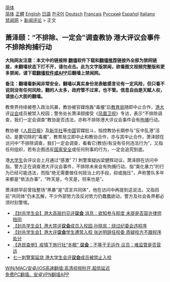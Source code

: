  <!-- 面包屑导航 --> <div class="breadcrumb"><!-- GTranslate: https://gtranslate.io/ -->  <div class="switcher notranslate">  <div class="selected">  <a href="#" onclick="return false;"> 简体</a>  </div>  <div class="option">  <a href="https://www.bannedbook.org" onclick="doGTranslate('zh-CN|zh-CN');jQuery('div.switcher div.selected a').html(jQuery(this).html());return false;" title="简体中文" class="nturl selected"> 简体</a>  <a href="https://www.bannedbook.org/zh-tw/" onclick="doGTranslate('zh-CN|zh-TW');jQuery('div.switcher div.selected a').html(jQuery(this).html());return false;" title="繁體中文" class="nturl"> 正體</a>  <a href="https://www.bannedbook.org/en/" onclick="doGTranslate('zh-CN|en');jQuery('div.switcher div.selected a').html(jQuery(this).html());return false;" title="English" class="nturl"> English</a>  <a href="https://www.bannedbook.org/ja/" onclick="doGTranslate('zh-CN|ja');jQuery('div.switcher div.selected a').html(jQuery(this).html());return false;" title="日本語" class="nturl"> 日語</a>  <a href="https://www.bannedbook.org/ko/" onclick="doGTranslate('zh-CN|ko');jQuery('div.switcher div.selected a').html(jQuery(this).html());return false;" title="한국어" class="nturl"> 한국어</a>  <a href="https://www.bannedbook.org/de/" onclick="doGTranslate('zh-CN|de');jQuery('div.switcher div.selected a').html(jQuery(this).html());return false;" title="Deutsch" class="nturl"> Deutsch</a>  <a href="https://www.bannedbook.org/fr/" onclick="doGTranslate('zh-CN|fr');jQuery('div.switcher div.selected a').html(jQuery(this).html());return false;" title="Français" class="nturl"> Français</a>  <a href="https://www.bannedbook.org/ru/" onclick="doGTranslate('zh-CN|ru');jQuery('div.switcher div.selected a').html(jQuery(this).html());return false;" title="Русский" class="nturl"> Русский</a>  <a href="https://www.bannedbook.org/es/" onclick="doGTranslate('zh-CN|es');jQuery('div.switcher div.selected a').html(jQuery(this).html());return false;" title="Español" class="nturl"> Español</a>  <a href="https://www.bannedbook.org/it/" onclick="doGTranslate('zh-CN|it');jQuery('div.switcher div.selected a').html(jQuery(this).html());return false;" title="Italiano" class="nturl"> Italiano</a>  </div>  </div>      <div class='breadcrumb-sub'><!-- Breadcrumb NavXT 6.3.0 --> <a href="https://www.bannedbook.org/" class="home">禁闻网</a> &gt; <a href="https://www.bannedbook.org/bnews/comments/" class="category">新闻评论</a> &gt; 正文</div></div><h2>萧泽颐：“不排除、一定会”调查教协 港大评议会事件不排除拘捕行动</h2> <p class="notice"><b>大陆网友注意：本文中的链接除 <a href="https://github.com/bannedbook/fanqiang" >翻墙</a>软件下载和<a href="https://github.com/killgcd/justmysocks/blob/master/README.md">翻墙推荐</a>链接外全部为禁网链接，未翻墙状态下打不开，请勿点击。此为文字版禁闻，欲看图文视频完整版和更多禁闻，请下载<a href="https://github.com/bannedbook/fanqiang">翻墙软件或APP</a>后翻墙上禁闻网。</p><p>备注：翻墙看新闻非常安全，翻墙以真实身份发表敏感言论有一定风险，但只看不说则没有任何风险，翻的人太多，政府管不过来，也不管。信息自由是天赋人权，请放心大胆的翻墙。</b></p>  <div class="entry">  <p>教育界持续被卷入政治风暴，教协被官媒炮轰“毒瘤”后<a href="https://www.bannedbook.org/bnews/tag/%E6%95%99%E8%82%B2%E5%B1%80/" class="st_tag internal_tag" rel="tag" title="标签 教育局 下的日志">教育局</a>随即中止合作，<a href="https://www.bannedbook.org/bnews/tag/%E6%B8%AF%E5%A4%A7/" class="st_tag internal_tag" rel="tag" title="标签 港大 下的日志">港大</a>评<a href="https://www.bannedbook.org/bnews/tag/%E8%AE%AE%E4%BC%9A/" class="st_tag internal_tag" rel="tag" title="标签 议会 下的日志">议会</a>成员被禁入校园；警务处长萧泽颐接受《<a href="https://www.bannedbook.org/bnews/tag/%e5%87%a4%e5%87%b0%e5%8d%ab%e8%a7%86/" class="st_tag internal_tag" rel="tag" title="标签 凤凰卫视 下的日志">凤凰卫视</a>》专访，表示“不排除调查，我们一定会调查”教协是否违法，亦称不排除港大评议会事件会有<a href="https://www.bannedbook.org/bnews/tag/%E6%8B%98%E6%8D%95/" class="st_tag internal_tag" rel="tag" title="标签 拘捕 下的日志">拘捕</a>行动。</p> <p>教协被《<span class='wp_keywordlink'><a href="https://www.bannedbook.org/forum2/topic109.html" title="透视人民日报" target="_blank">人民日报</a></span>》及<a href="https://www.bannedbook.org/bnews/tag/%e6%96%b0%e5%8d%8e%e7%a4%be/" class="st_tag internal_tag" rel="tag" title="标签 新华社 下的日志">新华社</a>等<span class='wp_keywordlink_affiliate'><a href="https://www.bannedbook.org/" title="中国" target="_blank">中国</a></span>官媒批斗，指控教协长期参与“反中乱港”活动，是要切除的“毒瘤”，教育局立即中止和教协合作，亦与其中止合作，萧泽颐在访问中“不排除调查，我们一定会调查，看看它(教协)有没有任何违法行为”，又指任何组织，若有企图违反<a href="https://www.bannedbook.org/bnews/tag/%e5%9b%bd%e5%ae%b6%e5%ae%89%e5%85%a8/" class="st_tag internal_tag" rel="tag" title="标签 国家安全 下的日志">国家安全</a>或任何刑事的行为，一定会追究到底。</p>  <p>港<a href="https://www.bannedbook.org/bnews/tag/%e5%a4%a7%e5%ad%a6%e7%94%9f/" class="st_tag internal_tag" rel="tag" title="标签 大学生 下的日志">大学生</a>会评议会上月通过“感激” 7.1 刺警案疑凶梁健辉动议，萧泽颐在访问中指，警方正在调查港大评议会事件，不排除未来会有拘捕行动，指“美化暴力”的行为已经可能违法，而指“绝无需要做任何政治上的手段，抑或施压”，声称警队多年来都是“依法办事”，“昨天是，今天是，将来也是”。</p> <p>萧泽颐早前曾指整场“黑暴”是“谎言共同体”，他在访问中再提到这说法，又指目前“共同体”仍未瓦解，不少外部势力及反对势力仍蠢蠢欲动，警方及社会各界都必须时刻警惕。</p>  <ul class='op-related-articles' title='相关阅读'> <li><a href='https://www.bannedbook.org/bnews/comments/20210805/1600922.html' target='_blank'>【封杀学生会】港大高层约见评<b>议会</b> 消息：欲知参与程度 未提是否容许律师陪同</a></li> <li><a href='https://www.bannedbook.org/bnews/comments/20210805/1600719.html' target='_blank'>【封杀学生会】港大禁评<b>议会</b>成员入校园 孙晓岚：绕过纪委会违程序</a></li> <li><a href='https://www.bannedbook.org/bnews/comments/20210805/1600663.html' target='_blank'>【封杀学生会】港大评<b>议会</b>学生遭禁入校 张达明辞任校委 质疑校方不跟程序处分</a></li> <li><a href='https://www.bannedbook.org/bnews/comments/20210805/1600377.html' target='_blank'>【选民查册】疫情下旅行社“冬眠” <b>议会</b>：不等于无运作 议员：难监管是否营运</a></li> <li><a href='https://www.bannedbook.org/bnews/ssgc/20210805/1600367.html' target='_blank'>七一刺警案延烧 港大学生会评<b>议会</b>成员被禁止入校</a></li> </ul> <p class="texttj"> <a href="https://github.com/bannedbook/fanqiang/wiki/V2ray%E6%9C%BA%E5%9C%BA" target="_blank">WIN/MAC/安卓/iOS高速翻墙:高清视频秒开,超低延迟</a><br/> <a href="https://github.com/bannedbook/fanqiang/wiki/%E7%A6%81%E9%97%BB%E7%BD%91%E5%AE%89%E5%8D%93%E7%BF%BB%E5%A2%99%E6%96%B0%E9%97%BBAPP" target="_blank">免费PC翻墙、安卓VPN翻墙APP</a></p><p>  </p> <a name='sharetosocial'></a>  <div style="margin-bottom:5px;padding-bottom:5px;clear:both"> <div id="archive-pix-1" class="banner-ads"> <!-- AuctionX Display platform tag START --> <div id="26318x728x90x621x_ADSLOT2" clicktrack="%%CLICK_URL_ESC%%"></div> <!-- AuctionX Display platform tag END --> </div> <div id="archive-pix-2" class="banner-ads"> <!-- AuctionX Display platform tag START --> <div id="26315x300x250x621x_ADSLOT2" clicktrack="%%CLICK_URL_ESC%%"></div> <!-- AuctionX Display platform tag END --> </div> </div>  <div id="archive-pix-1" class="banner-ads"> <!-- AuctionX Display platform tag START --> <div id="26318x728x90x621x_ADSLOT3" clicktrack="%%CLICK_URL_ESC%%"></div> <!-- AuctionX Display platform tag END --> </div> </div><!--END ENTRY--> 